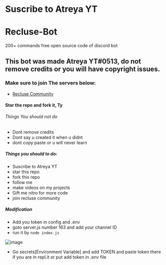 # Suscribe to Atreya YT
# Recluse-Bot
200+ commands free open source code of discord bot

## This bot was made Atreya YT#0513, do not remove credits or you will have copyright issues.
### Make sure to join The servers below:
- [Recluse Community](https://discord.gg/gU7XAxTpX5)

#### Star the repo and fork it, Ty
###### Things You should not do
- Dont remove credits
- Dont say u created it when u didnt
- dont copy paste or u will never learn
##### Things you should to do:
- Suscribe to Atreya YT
- star this repo
- fork this repo
- follow me
- make videos on my projects
- Gift me nitro for more code
- join recluse community


##### Modification 
- Add you token in config and .env
- goto server.js number 163 and add your channel ID
- run it by `node index.js` 


![image](https://user-images.githubusercontent.com/74746579/115984077-e0493800-a5c4-11eb-93f6-6c8c5bd8728b.png)
- Go secrets[Environment Variable] and add TOKEN and paste token there if you are in repl.it or put  add token in .env file
